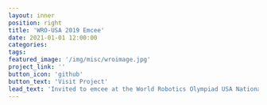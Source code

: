 ```yaml
---
layout: inner
position: right
title: 'WRO-USA 2019 Emcee'
date: 2021-01-01 12:00:00
categories: 
tags:
featured_image: '/img/misc/wroimage.jpg'
project_link: ''
button_icon: 'github'
button_text: 'Visit Project'
lead_text: 'Invited to emcee at the World Robotics Olympiad USA National Championship for participants K-12 and their families. Thanks to Will Wong, Bill Lam, and the WRO-USA team for this unforgettable experience!'
---
```

